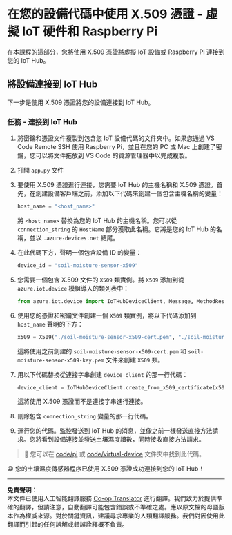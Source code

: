 <!--
CO_OP_TRANSLATOR_METADATA:
{
  "original_hash": "9aea84bcc7520222b0e1c50469d62d6a",
  "translation_date": "2025-08-26T14:55:02+00:00",
  "source_file": "2-farm/lessons/6-keep-your-plant-secure/single-board-computer-x509.md",
  "language_code": "hk"
}
-->
# 在您的設備代碼中使用 X.509 憑證 - 虛擬 IoT 硬件和 Raspberry Pi

在本課程的這部分，您將使用 X.509 憑證將虛擬 IoT 設備或 Raspberry Pi 連接到您的 IoT Hub。

## 將設備連接到 IoT Hub

下一步是使用 X.509 憑證將您的設備連接到 IoT Hub。

### 任務 - 連接到 IoT Hub

1. 將密鑰和憑證文件複製到包含您 IoT 設備代碼的文件夾中。如果您通過 VS Code Remote SSH 使用 Raspberry Pi，並且在您的 PC 或 Mac 上創建了密鑰，您可以將文件拖放到 VS Code 的資源管理器中以完成複製。

1. 打開 `app.py` 文件

1. 要使用 X.509 憑證進行連接，您需要 IoT Hub 的主機名稱和 X.509 憑證。首先，在創建設備客戶端之前，添加以下代碼來創建一個包含主機名稱的變量：

    ```python
    host_name = "<host_name>"
    ```

    將 `<host_name>` 替換為您的 IoT Hub 的主機名稱。您可以從 `connection_string` 的 `HostName` 部分獲取此名稱。它將是您的 IoT Hub 的名稱，並以 `.azure-devices.net` 結尾。

1. 在此代碼下方，聲明一個包含設備 ID 的變量：

    ```python
    device_id = "soil-moisture-sensor-x509"
    ```

1. 您需要一個包含 X.509 文件的 `X509` 類實例。將 `X509` 添加到從 `azure.iot.device` 模組導入的類列表中：

    ```python
    from azure.iot.device import IoTHubDeviceClient, Message, MethodResponse, X509
    ```

1. 使用您的憑證和密鑰文件創建一個 `X509` 類實例，將以下代碼添加到 `host_name` 聲明的下方：

    ```python
    x509 = X509("./soil-moisture-sensor-x509-cert.pem", "./soil-moisture-sensor-x509-key.pem")
    ```

    這將使用之前創建的 `soil-moisture-sensor-x509-cert.pem` 和 `soil-moisture-sensor-x509-key.pem` 文件來創建 `X509` 類。

1. 用以下代碼替換從連接字串創建 `device_client` 的那一行代碼：

    ```python
    device_client = IoTHubDeviceClient.create_from_x509_certificate(x509, host_name, device_id)
    ```

    這將使用 X.509 憑證而不是連接字串進行連接。

1. 刪除包含 `connection_string` 變量的那一行代碼。

1. 運行您的代碼。監控發送到 IoT Hub 的消息，並像之前一樣發送直接方法請求。您將看到設備連接並發送土壤濕度讀數，同時接收直接方法請求。

> 💁 您可以在 [code/pi](../../../../../2-farm/lessons/6-keep-your-plant-secure/code/pi) 或 [code/virtual-device](../../../../../2-farm/lessons/6-keep-your-plant-secure/code/virtual-device) 文件夾中找到此代碼。

😀 您的土壤濕度傳感器程序已使用 X.509 憑證成功連接到您的 IoT Hub！

---

**免責聲明**：  
本文件已使用人工智能翻譯服務 [Co-op Translator](https://github.com/Azure/co-op-translator) 進行翻譯。我們致力於提供準確的翻譯，但請注意，自動翻譯可能包含錯誤或不準確之處。應以原文檔的母語版本作為權威來源。對於關鍵資訊，建議尋求專業的人類翻譯服務。我們對因使用此翻譯而引起的任何誤解或錯誤詮釋概不負責。